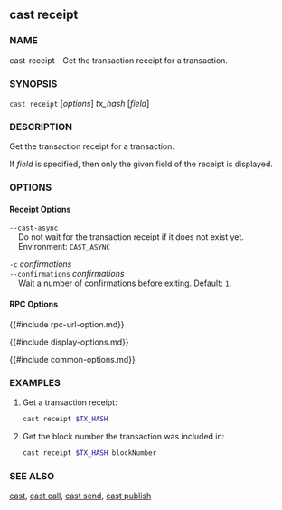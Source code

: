 ## cast receipt

### NAME

cast-receipt - Get the transaction receipt for a transaction.

### SYNOPSIS

``cast receipt`` [*options*] *tx_hash* [*field*]

### DESCRIPTION

Get the transaction receipt for a transaction.

If *field* is specified, then only the given field of the receipt is displayed.

### OPTIONS

#### Receipt Options

`--cast-async`  
&nbsp;&nbsp;&nbsp;&nbsp;Do not wait for the transaction receipt if it does not exist yet.  
&nbsp;&nbsp;&nbsp;&nbsp;Environment: `CAST_ASYNC`

`-c` *confirmations*  
`--confirmations` *confirmations*  
&nbsp;&nbsp;&nbsp;&nbsp;Wait a number of confirmations before exiting. Default: `1`.

#### RPC Options

{{#include rpc-url-option.md}}

{{#include display-options.md}}

{{#include common-options.md}}

### EXAMPLES

1. Get a transaction receipt:
    ```sh
    cast receipt $TX_HASH
    ```

2. Get the block number the transaction was included in:
    ```sh
    cast receipt $TX_HASH blockNumber
    ```

### SEE ALSO

[cast](./cast.md), [cast call](./cast-call.md), [cast send](./cast-send.md), [cast publish](./cast-publish.md)
